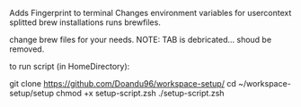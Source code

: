 Adds Fingerprint to terminal
Changes environment variables for usercontext splitted brew installations
runs brewfiles.


change brew files for your needs.
NOTE: TAB is debricated... shoud be removed.

to run script (in HomeDirectory):

git clone https://github.com/Doandu96/workspace-setup/ 
cd  ~/workspace-setup/setup 
chmod +x setup-script.zsh 
./setup-script.zsh
